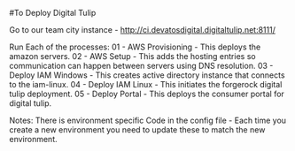 #To Deploy Digital Tulip

Go to our team city instance - http://ci.devatosdigital.digitaltulip.net:8111/

Run Each of the processes:
01 - AWS Provisioning - This deploys the amazon servers.
02 - AWS Setup - This adds the hosting entries so communication can happen between servers using DNS resolution.
03 - Deploy IAM Windows - This creates active directory instance that connects to the iam-linux.
04 - Deploy IAM Linux - This initiates the forgerock digital tulip deployment.
05 - Deploy Portal - This deploys the consumer portal for digital tulip.


Notes:
There is environment specific Code in the config file - Each time you create a new environment you need to update these to match the new environment.
